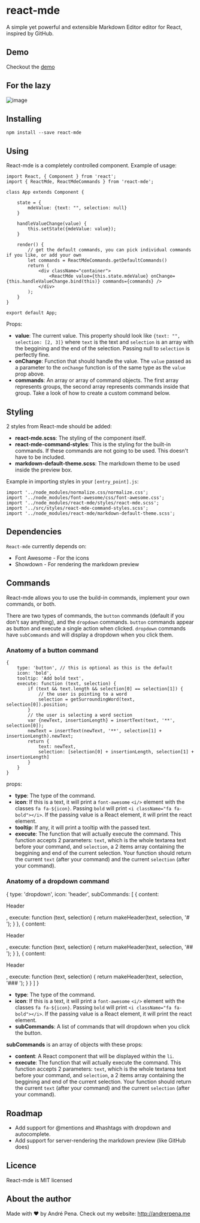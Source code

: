 # react-mde

A simple yet powerful and extensible Markdown Editor editor for React, inspired by GitHub.

Demo
---

Checkout the [demo](http://andrerpena.me/react-mde)

For the lazy
---

![image](https://github.com/andrerpena/react-mde/blob/master/assets/react-mde.gif)

Installing
---

    npm install --save react-mde

Using
---

React-mde is a completely controlled component. Example of usage:

    import React, { Component } from 'react';
    import { ReactMde, ReactMdeCommands } from 'react-mde';

    class App extends Component {

        state = {
            mdeValue: {text: "", selection: null}
        }

        handleValueChange(value) {
            this.setState({mdeValue: value});
        }

        render() {
            // get the default commands, you can pick individual commands if you like, or add your own
            let commands = ReactMdeCommands.getDefaultCommands()
            return (
                <div className="container">
                    <ReactMde value={this.state.mdeValue} onChange={this.handleValueChange.bind(this)} commands={commands} />
                </div>
            );
        }
    }

    export default App;

Props:

 - **value**: The current value. This property should look like `{text: "", selection: [2, 3]}` where `text` is the text and `selection` is an array with
 the beggining and the end of the selection. Passing null to `selection` is perfectly fine.
 - **onChange**: Function that should handle the value. The `value` passed as a parameter to the `onChange` function is of the same type as the `value` prop above.
 - **commands**: An array or array of command objects. The first array represents groups, the second array represents commands inside that group. Take a look of how to create a custom command below.

Styling
---

2 styles from React-mde should be added:

 - **react-mde.scss**: The styling of the component itself.
 - **react-mde-command-styles**: This is the styling for the built-in commands. If these commands are not going to be used. This doesn't have to be included.
 - **markdown-default-theme.scss**: The markdown theme to be used inside the preview box.

Example in importing styles in your `[entry_point].js`:

    import '../node_modules/normalize.css/normalize.css';
    import '../node_modules/font-awesome/css/font-awesome.css';
    import '../node_modules/react-mde/styles/react-mde.scss';
    import '../src/styles/react-mde-command-styles.scss';
    import '../node_modules/react-mde/markdown-default-theme.scss';

Dependencies
---

`React-mde` currently depends on:

 - Font Awesome - For the icons
 - Showdown - For rendering the markdown preview

Commands
---

React-mde allows you to use the build-in commands, implement your own commands, or both.

There are two types of commands, the `button` commands (default if you don't say anything), and the `dropdown` commands.
`button` commands appear as button and execute a single action when clicked. `dropdown` commands have `subCommands` and
will display a dropdown when you click them.

### Anatomy of a button command

    {
        type: 'button', // this is optional as this is the default 
        icon: 'bold',
        tooltip: 'Add bold text',
        execute: function (text, selection) {
            if (text && text.length && selection[0] == selection[1]) {
                // the user is pointing to a word
                selection = getSurroundingWord(text, selection[0]).position;
            }
            // the user is selecting a word section
            var {newText, insertionLength} = insertText(text, '**', selection[0]);
            newText = insertText(newText, '**', selection[1] + insertionLength).newText;
            return {
                text: newText,
                selection: [selection[0] + insertionLength, selection[1] + insertionLength]
            }
        }
    }

props:

- **type**: The type of the command.
 - **icon**: If this is a text, it will print a `font-awesome` `<i/>` element with the classes `fa fa-${icon}`. Passing `bold` will print `<i className="fa fa-bold"></i>`.
 If the passing value is a React element, it will print the react element.
 - **tooltip**: If any, it will print a tooltip with the passed text.
 - **execute**: The function that will actually execute the command. This function accepts 2 parameters: `text`, which is the whole textarea text before your command, and `selection`, a 2 items array containing the beggining and end of the current selection.
 Your function should return the current `text` (after your command) and the current `selection` (after your command).


### Anatomy of a dropdown command

{
    type: 'dropdown',
    icon: 'header',
    subCommands: [
        {
            content: <p className="header-1">Header</p>,
            execute: function (text, selection) {
                return makeHeader(text, selection, '# ');
            }
        },
        {
            content: <p className="header-2">Header</p>,
            execute: function (text, selection) {
                return makeHeader(text, selection, '## ');
            }
        },
        {
            content: <p className="header-3">Header</p>,
            execute: function (text, selection) {
                return makeHeader(text, selection, '### ');
            }
        }
    ]
}

 - **type**: The type of the command.
 - **icon**: If this is a text, it will print a `font-awesome` `<i/>` element with the classes `fa fa-${icon}`. Passing `bold` will print `<i className="fa fa-bold"></i>`.
 If the passing value is a React element, it will print the react element.
 - **subCommands**: A list of commands that will dropdown when you click the button.

 **subCommands** is an array of objects with these props:

 - **content**: A React component that will be displayed within the `li`.
 - **execute**: The function that will actually execute the command. This function accepts 2 parameters: `text`, which is the whole textarea text before your command, and `selection`, a 2 items array containing the beggining and end of the current selection.
 Your function should return the current `text` (after your command) and the current `selection` (after your command).

Roadmap
 ---

  - Add support for @mentions and #hashtags with dropdown and autocomplete.
  - Add support for server-rendering the markdown preview (like GitHub does)

Licence
---

React-mde is MIT licensed

About the author
---

Made with :heart: by André Pena. Check out my website: http://andrerpena.me